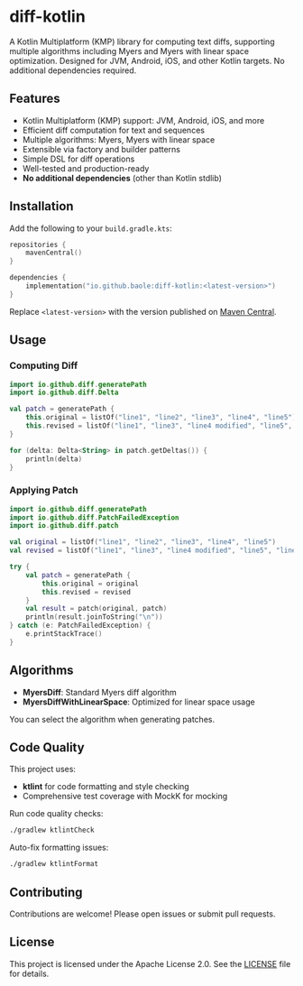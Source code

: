 # diff-kotlin

A Kotlin Multiplatform (KMP) library for computing text diffs, supporting multiple algorithms including Myers and Myers with linear space optimization. Designed for JVM, Android, iOS, and other Kotlin targets. No additional dependencies required.

## Features

- Kotlin Multiplatform (KMP) support: JVM, Android, iOS, and more
- Efficient diff computation for text and sequences
- Multiple algorithms: Myers, Myers with linear space
- Extensible via factory and builder patterns
- Simple DSL for diff operations
- Well-tested and production-ready
- **No additional dependencies** (other than Kotlin stdlib)

## Installation

Add the following to your `build.gradle.kts`:

```kotlin
repositories {
    mavenCentral()
}

dependencies {
    implementation("io.github.baole:diff-kotlin:<latest-version>")
}
```

Replace `<latest-version>` with the version published on [Maven Central](https://search.maven.org/).

## Usage

### Computing Diff

```kotlin
import io.github.diff.generatePath
import io.github.diff.Delta

val patch = generatePath {
    this.original = listOf("line1", "line2", "line3", "line4", "line5")
    this.revised = listOf("line1", "line3", "line4 modified", "line5", "line6")
}

for (delta: Delta<String> in patch.getDeltas()) {
    println(delta)
}
```

### Applying Patch

```kotlin
import io.github.diff.generatePath
import io.github.diff.PatchFailedException
import io.github.diff.patch

val original = listOf("line1", "line2", "line3", "line4", "line5")
val revised = listOf("line1", "line3", "line4 modified", "line5", "line6")

try {
    val patch = generatePath {
        this.original = original
        this.revised = revised
    }
    val result = patch(original, patch)
    println(result.joinToString("\n"))
} catch (e: PatchFailedException) {
    e.printStackTrace()
}
```

## Algorithms

- **MyersDiff**: Standard Myers diff algorithm
- **MyersDiffWithLinearSpace**: Optimized for linear space usage

You can select the algorithm when generating patches.

## Code Quality

This project uses:
- **ktlint** for code formatting and style checking
- Comprehensive test coverage with MockK for mocking

Run code quality checks:
```bash
./gradlew ktlintCheck
```

Auto-fix formatting issues:
```bash
./gradlew ktlintFormat
```

## Contributing

Contributions are welcome! Please open issues or submit pull requests.

## License

This project is licensed under the Apache License 2.0. See the [LICENSE](LICENSE) file for details.

